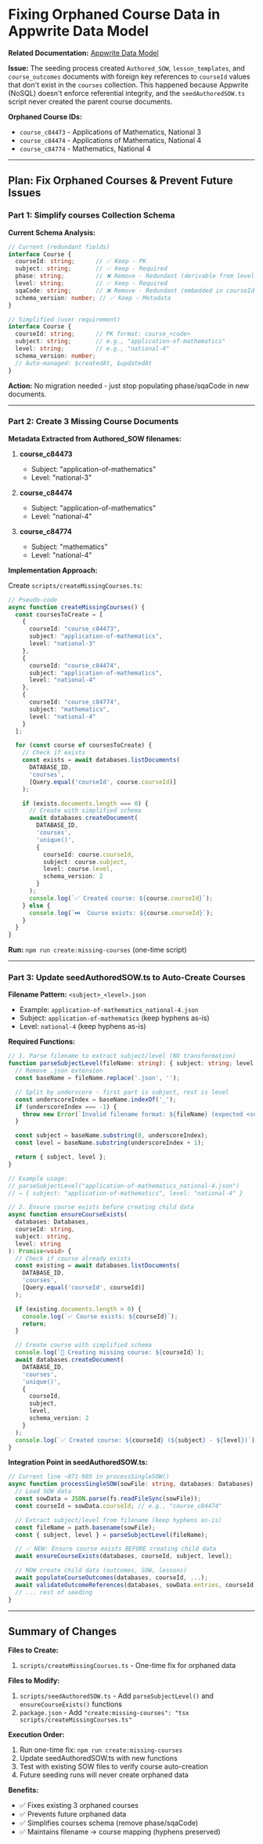 # Fixing Orphaned Course Data in Appwrite Data Model

**Related Documentation:** [Appwrite Data Model](../docs/appwrite-data-model.md)

**Issue:** The seeding process created `Authored_SOW`, `lesson_templates`, and `course_outcomes` documents with foreign key references to `courseId` values that don't exist in the `courses` collection. This happened because Appwrite (NoSQL) doesn't enforce referential integrity, and the `seedAuthoredSOW.ts` script never created the parent course documents.

**Orphaned Course IDs:**
- `course_c84473` - Applications of Mathematics, National 3
- `course_c84474` - Applications of Mathematics, National 4
- `course_c84774` - Mathematics, National 4

---

## Plan: Fix Orphaned Courses & Prevent Future Issues

### Part 1: Simplify courses Collection Schema

**Current Schema Analysis:**
```typescript
// Current (redundant fields)
interface Course {
  courseId: string;      // ✅ Keep - PK
  subject: string;       // ✅ Keep - Required
  phase: string;         // ❌ Remove - Redundant (derivable from level)
  level: string;         // ✅ Keep - Required
  sqaCode: string;       // ❌ Remove - Redundant (embedded in courseId)
  schema_version: number; // ✅ Keep - Metadata
}

// Simplified (user requirement)
interface Course {
  courseId: string;      // PK format: course_<code>
  subject: string;       // e.g., "application-of-mathematics"
  level: string;         // e.g., "national-4"
  schema_version: number;
  // Auto-managed: $createdAt, $updatedAt
}
```

**Action:** No migration needed - just stop populating phase/sqaCode in new documents.

---

### Part 2: Create 3 Missing Course Documents

**Metadata Extracted from Authored_SOW filenames:**

1. **course_c84473**
   - Subject: "application-of-mathematics"
   - Level: "national-3"

2. **course_c84474**
   - Subject: "application-of-mathematics"
   - Level: "national-4"

3. **course_c84774**
   - Subject: "mathematics"
   - Level: "national-4"

**Implementation Approach:**

Create `scripts/createMissingCourses.ts`:

```typescript
// Pseudo-code
async function createMissingCourses() {
  const coursesToCreate = [
    {
      courseId: "course_c84473",
      subject: "application-of-mathematics",
      level: "national-3"
    },
    {
      courseId: "course_c84474",
      subject: "application-of-mathematics",
      level: "national-4"
    },
    {
      courseId: "course_c84774",
      subject: "mathematics",
      level: "national-4"
    }
  ];

  for (const course of coursesToCreate) {
    // Check if exists
    const exists = await databases.listDocuments(
      DATABASE_ID,
      'courses',
      [Query.equal('courseId', course.courseId)]
    );

    if (exists.documents.length === 0) {
      // Create with simplified schema
      await databases.createDocument(
        DATABASE_ID,
        'courses',
        'unique()',
        {
          courseId: course.courseId,
          subject: course.subject,
          level: course.level,
          schema_version: 2
        }
      );
      console.log(`✅ Created course: ${course.courseId}`);
    } else {
      console.log(`⏭️  Course exists: ${course.courseId}`);
    }
  }
}
```

**Run:** `npm run create:missing-courses` (one-time script)

---

### Part 3: Update seedAuthoredSOW.ts to Auto-Create Courses

**Filename Pattern:** `<subject>_<level>.json`
- Example: `application-of-mathematics_national-4.json`
- Subject: `application-of-mathematics` (keep hyphens as-is)
- Level: `national-4` (keep hyphens as-is)

**Required Functions:**

```typescript
// 1. Parse filename to extract subject/level (NO transformation)
function parseSubjectLevel(fileName: string): { subject: string; level: string } {
  // Remove .json extension
  const baseName = fileName.replace('.json', '');

  // Split by underscore - first part is subject, rest is level
  const underscoreIndex = baseName.indexOf('_');
  if (underscoreIndex === -1) {
    throw new Error(`Invalid filename format: ${fileName} (expected <subject>_<level>.json)`);
  }

  const subject = baseName.substring(0, underscoreIndex);
  const level = baseName.substring(underscoreIndex + 1);

  return { subject, level };
}

// Example usage:
// parseSubjectLevel("application-of-mathematics_national-4.json")
// → { subject: "application-of-mathematics", level: "national-4" }

// 2. Ensure course exists before creating child data
async function ensureCourseExists(
  databases: Databases,
  courseId: string,
  subject: string,
  level: string
): Promise<void> {
  // Check if course already exists
  const existing = await databases.listDocuments(
    DATABASE_ID,
    'courses',
    [Query.equal('courseId', courseId)]
  );

  if (existing.documents.length > 0) {
    console.log(`✅ Course exists: ${courseId}`);
    return;
  }

  // Create course with simplified schema
  console.log(`🔨 Creating missing course: ${courseId}`);
  await databases.createDocument(
    DATABASE_ID,
    'courses',
    'unique()',
    {
      courseId,
      subject,
      level,
      schema_version: 2
    }
  );
  console.log(`✅ Created course: ${courseId} (${subject} - ${level})`);
}
```

**Integration Point in seedAuthoredSOW.ts:**

```typescript
// Current line ~871-905 in processSingleSOW()
async function processSingleSOW(sowFile: string, databases: Databases) {
  // Load SOW data
  const sowData = JSON.parse(fs.readFileSync(sowFile));
  const courseId = sowData.courseId; // e.g., "course_c84474"

  // Extract subject/level from filename (keep hyphens as-is)
  const fileName = path.basename(sowFile);
  const { subject, level } = parseSubjectLevel(fileName);

  // ✅ NEW: Ensure course exists BEFORE creating child data
  await ensureCourseExists(databases, courseId, subject, level);

  // NOW create child data (outcomes, SOW, lessons)
  await populateCourseOutcomes(databases, courseId, ...);
  await validateOutcomeReferences(databases, sowData.entries, courseId);
  // ... rest of seeding
}
```

---

## Summary of Changes

**Files to Create:**
1. `scripts/createMissingCourses.ts` - One-time fix for orphaned data

**Files to Modify:**
1. `scripts/seedAuthoredSOW.ts` - Add `parseSubjectLevel()` and `ensureCourseExists()` functions
2. `package.json` - Add `"create:missing-courses": "tsx scripts/createMissingCourses.ts"`

**Execution Order:**
1. Run one-time fix: `npm run create:missing-courses`
2. Update seedAuthoredSOW.ts with new functions
3. Test with existing SOW files to verify course auto-creation
4. Future seeding runs will never create orphaned data

**Benefits:**
- ✅ Fixes existing 3 orphaned courses
- ✅ Prevents future orphaned data
- ✅ Simplifies courses schema (remove phase/sqaCode)
- ✅ Maintains filename → course mapping (hyphens preserved)
